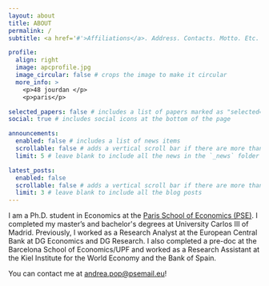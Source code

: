 ```yaml
---
layout: about
title: ABOUT
permalink: /
subtitle: <a href='#'>Affiliations</a>. Address. Contacts. Motto. Etc.

profile:
  align: right
  image: apcprofile.jpg
  image_circular: false # crops the image to make it circular
  more_info: >
    <p>48 jourdan </p>
    <p>paris</p>

selected_papers: false # includes a list of papers marked as "selected={true}"
social: true # includes social icons at the bottom of the page

announcements:
  enabled: false # includes a list of news items
  scrollable: false # adds a vertical scroll bar if there are more than 3 news items
  limit: 5 # leave blank to include all the news in the `_news` folder

latest_posts:
  enabled: false
  scrollable: false # adds a vertical scroll bar if there are more than 3 new posts items
  limit: 3 # leave blank to include all the blog posts
---
```



I am a Ph.D. student in Economics at the [Paris School of Economics (PSE)](https://www.parisschoolofeconomics.eu/personnes/andrea-pop-catalisan/). I completed my master’s and bachelor's degrees at University Carlos III of Madrid. Previously, I worked as a Research Analyst at the European Central Bank at DG Economics and DG Research. I also completed a pre-doc at the Barcelona School of Economics/UPF and worked as a Research Assistant at the Kiel Institute for the World Economy and the Bank of Spain.

You can contact me at andrea.pop@psemail.eu!




